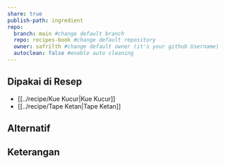 ```yaml
---
share: true
publish-path: ingredient
repo:
  branch: main #change default branch 
  repo: recipes-book #change default repository
  owner: safrilth #change default owner (it's your github Username)
  autoclean: false #enable auto cleaning
---
```


## Dipakai di Resep
- [[../recipe/Kue Kucur|Kue Kucur]]
- [[../recipe/Tape Ketan|Tape Ketan]]


## Alternatif

## Keterangan